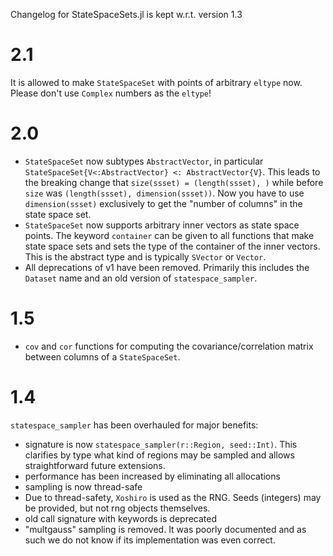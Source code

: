 Changelog for StateSpaceSets.jl is kept w.r.t. version 1.3

# 2.1

It is allowed to make `StateSpaceSet` with points of arbitrary `eltype` now.
Please don't use `Complex` numbers as the `eltype`!

# 2.0

- `StateSpaceSet` now subtypes `AbstractVector`, in particular `StateSpaceSet{V<:AbstractVector} <: AbstractVector{V}`. This leads to the breaking change that `size(ssset) = (length(ssset), )` while before `size` was `(length(ssset), dimension(ssset))`. Now you have to use `dimension(ssset)` exclusively to get the "number of columns" in the state space set.
- `StateSpaceSet` now supports arbitrary inner vectors as state space points.
  The keyword `container` can be given to all functions that make state space sets
  and sets the type of the container of the inner vectors. This is the abstract type
  and is typically `SVector` or `Vector`.
- All deprecations of v1 have been removed. Primarily this includes the `Dataset` name and an old version of `statespace_sampler`.


# 1.5

- `cov` and `cor` functions for computing the covariance/correlation matrix between
    columns of a `StateSpaceSet`.

# 1.4

`statespace_sampler` has been overhauled for major benefits:

- signature is now `statespace_sampler(r::Region, seed::Int)`. This clarifies by type what kind of regions may be sampled and allows straightforward future extensions.
- performance has been increased by eliminating all allocations
- sampling is now thread-safe
- Due to thread-safety, `Xoshiro` is used as the RNG. Seeds (integers) may be provided, but not rng objects themselves.
- old call signature with keywords is deprecated
- "multgauss" sampling is removed. It was poorly documented and as such we do not know if its implementation was even correct.